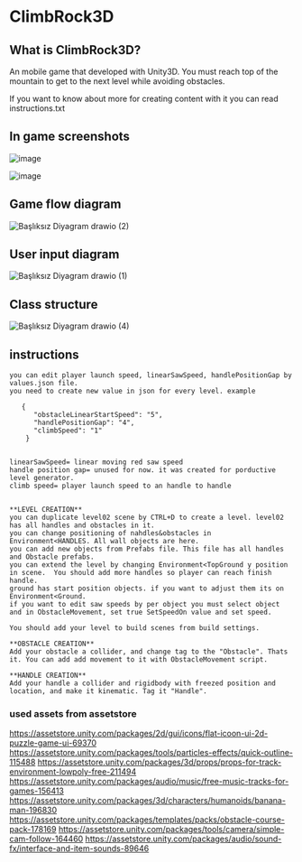 # ClimbRock3D
## What is ClimbRock3D?
An mobile game that developed with Unity3D.
You must reach top of the mountain to get to the next level while avoiding obstacles.

If you want to know about more for creating content with it you can read instructions.txt

## In game screenshots

![image](https://user-images.githubusercontent.com/44952253/183712163-2b4abcd3-dd38-4bef-ac29-9d5772ab4db6.png)

![image](https://user-images.githubusercontent.com/44952253/183712297-3868f771-b38f-44c5-9c0d-bace109a4b2e.png)

## Game flow diagram

![Başlıksız Diyagram drawio (2)](https://user-images.githubusercontent.com/44952253/183711446-9306e934-ed54-46c8-a4c0-69d44198ead6.png)

## User input diagram

![Başlıksız Diyagram drawio (1)](https://user-images.githubusercontent.com/44952253/183711542-c0e3df87-03cf-4ca0-a295-32dce85e3ec9.png)

## Class structure

![Başlıksız Diyagram drawio (4)](https://user-images.githubusercontent.com/44952253/183711322-e052d055-dbe3-4679-99b8-bf0e285ac507.png)

## instructions
```
you can edit player launch speed, linearSawSpeed, handlePositionGap by values.json file.
you need to create new value in json for every level. example
   
   {
      "obstacleLinearStartSpeed": "5",
      "handlePositionGap": "4",
      "climbSpeed": "1"
    }


linearSawSpeed= linear moving red saw speed
handle position gap= unused for now. it was created for porductive level generator.
climb speed= player launch speed to an handle to handle


**LEVEL CREATION**
you can duplicate level02 scene by CTRL+D to create a level. level02 has all handles and obstacles in it.
you can change positioning of nahdles&obstacles in Environment<HANDLES. All wall objects are here.
you can add new objects from Prefabs file. This file has all handles and Obstacle prefabs.
you can extend the level by changing Environment<TopGround y position in scene.  You should add more handles so player can reach finish handle.
ground has start position objects. if you want to adjust them its on Environment<Ground.
if you want to edit saw speeds by per object you must select object and in ObstacleMovement, set true SetSpeedOn value and set speed.

You should add your level to build scenes from build settings.

**OBSTACLE CREATION**
Add your obstacle a collider, and change tag to the "Obstacle". Thats it. You can add add movement to it with ObstacleMovement script.

**HANDLE CREATION**
Add your handle a collider and rigidbody with freezed position and location, and make it kinematic. Tag it "Handle".

```
### used assets from assetstore

https://assetstore.unity.com/packages/2d/gui/icons/flat-icoon-ui-2d-puzzle-game-ui-69370
https://assetstore.unity.com/packages/tools/particles-effects/quick-outline-115488
https://assetstore.unity.com/packages/3d/props/props-for-track-environment-lowpoly-free-211494
https://assetstore.unity.com/packages/audio/music/free-music-tracks-for-games-156413
https://assetstore.unity.com/packages/3d/characters/humanoids/banana-man-196830
https://assetstore.unity.com/packages/templates/packs/obstacle-course-pack-178169
https://assetstore.unity.com/packages/tools/camera/simple-cam-follow-164460
https://assetstore.unity.com/packages/audio/sound-fx/interface-and-item-sounds-89646
